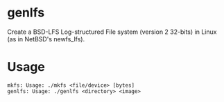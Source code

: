 # genlfs
Create a BSD-LFS Log-structured File system (version 2 32-bits) in Linux (as in NetBSD's newfs_lfs).

# Usage

```
mkfs: Usage: ./mkfs <file/device> [bytes]
genlfs: Usage: ./genlfs <directory> <image>
```

